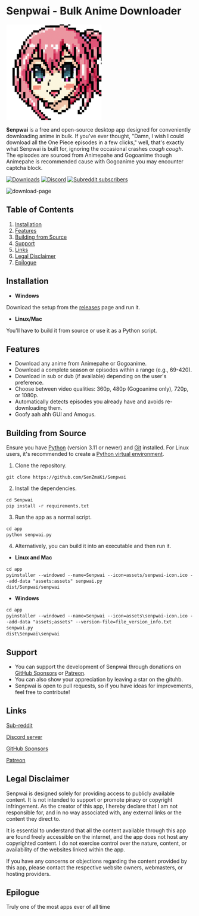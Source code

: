 # Senpwai - Bulk Anime Downloader

![senpwai-icon](https://github.com/SenZmaKi/Senpwai/blob/master/app/senpwai-icon.png)

**Senpwai** is a free and open-source desktop app designed for conveniently downloading anime in bulk. If you've ever thought, "Damn, I wish I could download all the One Piece episodes in a few clicks," well, that's exactly what Senpwai is built for, ignoring the occasional crashes *cough* *cough*.
The episodes are sourced from Animepahe and Gogoanime though Animepahe is recommended cause with Gogoanime you may encounter captcha block.

<p>
 <a href="https://github.com/SenZmaKi/Senpwai/releases"><img  height="30px" src="https://img.shields.io/github/downloads/SenZmaKi/Senpwai/total" alt="Downloads"></a>
  <a href="https://discord.gg/invite/e9UxkuyDX2" target="_blank"><img height="30px" alt="Discord" src="https://img.shields.io/discord/1131981618777702540?label=Discord&logo=discord"></a>
  <a href="https://www.reddit.com/r/Senpwai" target="_blank"><img height="30px" alt="Subreddit subscribers" src="https://img.shields.io/reddit/subreddit-subscribers/senpwai?label=Reddit&style=social"></a>

![download-page](https://github.com/SenZmaKi/Senpwai/assets/90490506/4a376a4f-bcaa-4f76-b3a3-68782580e4ed)

## Table of Contents
1. [Installation](#installation)
2. [Features](#features)
3. [Building from Source](#building-from-source)
4. [Support](#support)
5. [Links](#links)
6. [Legal Disclaimer](#legal-disclaimer)
7. [Epilogue](#epilogue)

## Installation

- **Windows**
  
Download the setup from the [releases](https://github.com/SenZmaKi/Senpwai/releases) page and run it.

- **Linux/Mac**
  
 You'll have to build it from source or use it as a Python script.

## Features

- Download any anime from Animepahe or Gogoanime.
- Download a complete season or episodes within a range (e.g., 69-420).
- Download in sub or dub (if available) depending on the user's preference.
- Choose between video qualities: 360p, 480p (Gogoanime only), 720p, or 1080p.
- Automatically detects episodes you already have and avoids re-downloading them.
- Goofy aah ahh GUI and Amogus.


## Building from Source

Ensure you have [Python](https://www.python.org/downloads/) (version 3.11 or newer) and [Git](https://github.com/git-guides/install-git) installed. For Linux users, it's recommended to create a [Python virtual environment](https://docs.python.org/3/library/venv.html).


1. Clone the repository.

```
git clone https://github.com/SenZmaKi/Senpwai
```

2. Install the dependencies.

```
cd Senpwai
pip install -r requirements.txt
```

3. Run the app as a normal script.

```
cd app
python senpwai.py
```

4. Alternatively, you can build it into an executable and then run it.

- **Linux and Mac**

```
cd app
pyinstaller --windowed --name=Senpwai --icon=assets/senpwai-icon.ico --add-data "assets:assets" senpwai.py
dist/Senpwai/senpwai
```

- **Windows**

```
cd app
pyinstaller --windowed --name=Senpwai --icon=assets\senpwai-icon.ico --add-data "assets;assets" --version-file=file_version_info.txt senpwai.py
dist\Senpwai\senpwai
```

## Support

- You can support the development of Senpwai through donations on [GitHub Sponsors](https://github.com/sponsors/SenZmaKi) or [Patreon](https://patreon.com/Senpwai).
- You can also show your appreciation by leaving a star on the gituhb.
- Senpwai is open to pull requests, so if you have ideas for improvements, feel free to contribute!

## Links

[Sub-reddit](https://reddit.com/r/Senpwai)

[Discord server](https://discord.com/invite/e9UxkuyDX2)

[GitHub Sponsors](https://github.com/sponsors/SenZmaKi)

[Patreon](https://patreon.com/Senpwai)

## Legal Disclaimer

Senpwai is designed solely for providing access to publicly available content. It is not intended to support or promote piracy or copyright infringement. As the creator of this app, I hereby declare that I am not responsible for, and in no way associated with, any external links or the content they direct to.

It is essential to understand that all the content available through this app are found freely accessible on the internet, and the app does not host any copyrighted content. I do not exercise control over the nature, content, or availability of the websites linked within the app.

If you have any concerns or objections regarding the content provided by this app, please contact the respective website owners, webmasters, or hosting providers.

## Epilogue

Truly one of the most apps ever of all time
